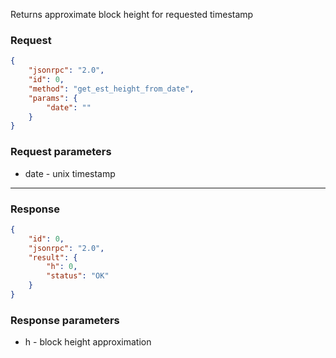Returns approximate block height for requested timestamp

### Request

```json
{
	"jsonrpc": "2.0",
	"id": 0,
	"method": "get_est_height_from_date",
	"params": {
		"date": ""
	}
}
```

### Request parameters

- date - unix timestamp

---

### Response

```json
{
	"id": 0,
	"jsonrpc": "2.0",
	"result": {
		"h": 0,
		"status": "OK"
	}
}
```

### Response parameters

- h - block height approximation